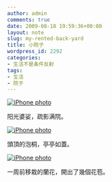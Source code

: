 ```yaml
---
author: admin
comments: true
date: 2009-08-18 19:59:36+00:00
layout: note
slug: my-rented-back-yard
title: 小院子
wordpress_id: 2292
categories:
- 生活不是条件反射
tags:
- 生活
- 院子
---
```


[![iPhone photo](http://farm3.static.flickr.com/2583/3832700252_6607706308.jpg)](http://www.flickr.com/photos/lookoo/3832700252/)

阳光婆娑，疏影满院。

[![iPhone photo](http://farm3.static.flickr.com/2541/3832700852_0e6763a5c5.jpg)](http://www.flickr.com/photos/lookoo/3832700852/)

頭頂的泡桐，亭亭如蓋。

[![iPhone photo](http://farm4.static.flickr.com/3571/3831905967_7f1424e70c.jpg)](http://www.flickr.com/photos/lookoo/3831905967/)

一周前移栽的蘭花，開出了幾個花苞。

